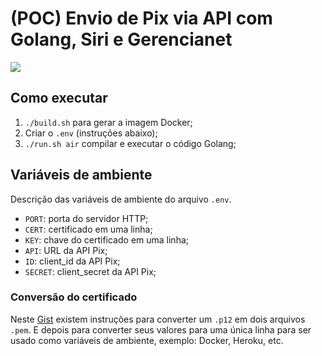 # (POC) Envio de Pix via API com Golang, Siri e Gerencianet

![](https://img.shields.io/github/go-mod/go-version/tuliospuri/enviar-pix?filename=src%2Fapp%2Fgo.mod)

## Como executar

1. `./build.sh` para gerar a imagem Docker;
2. Criar o `.env` (instruções abaixo);
3. `./run.sh air` compilar e executar o código Golang;

## Variáveis de ambiente

Descrição das variáveis de ambiente do arquivo `.env`.

- `PORT`: porta do servidor HTTP;
- `CERT`: certificado em uma linha;
- `KEY`: chave do certificado em uma linha;
- `API`: URL da API Pix;
- `ID`: client_id da API Pix;
- `SECRET`: client_secret da API Pix;

### Conversão do certificado

Neste [Gist](https://gist.github.com/tuliospuri/bc4abcaee428ba456c0bae5752f7532a) existem instruções para converter um `.p12` em dois arquivos `.pem`. E depois para converter seus valores para uma única linha para ser usado como variáveis de ambiente, exemplo: Docker, Heroku, etc.
